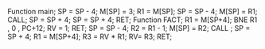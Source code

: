 Function main;
SP = SP - 4;
M[SP] = 3; 
R1 = M[SP]; 
SP = SP - 4;
M[SP] = R1;
CALL<FACT>;
SP = SP + 4;
SP = SP + 4;
RET;
Function FACT;
R1 = M[SP+4];
BNE R1 , 0 , PC+12;
RV = 1;
RET;
SP = SP - 4;
R2 = R1 - 1;
M[SP] = R2;
CALL <FACT>;
SP = SP + 4;
R1 = M[SP+4];
R3 = RV * R1;
RV= R3;
RET;

